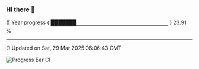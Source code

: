 ### Hi there 👋

⏳ Year progress { ███████▁▁▁▁▁▁▁▁▁▁▁▁▁▁▁▁▁▁▁▁▁▁▁ } 23.91 %

---

⏰ Updated on Sat, 29 Mar 2025 06:06:43 GMT

![Progress Bar CI](https://github.com/liununu/liununu/workflows/Progress%20Bar%20CI/badge.svg)
